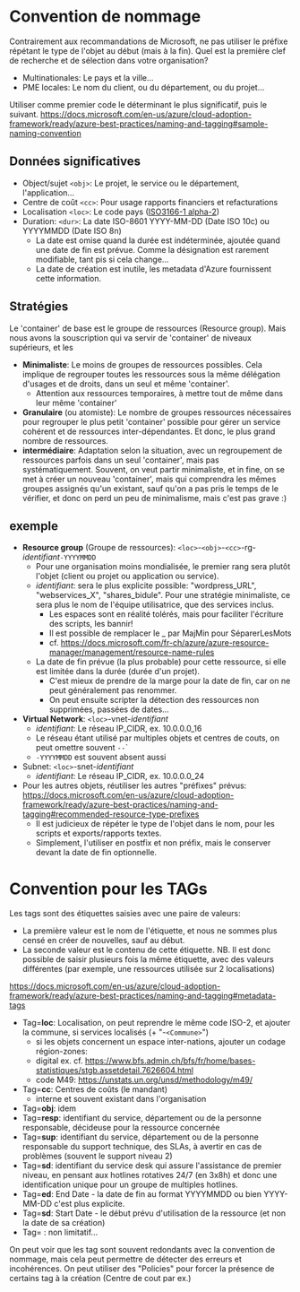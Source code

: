 # Convention de nommage
Contrairement aux recommandations de Microsoft, ne pas utiliser le préfixe répétant le type de l'objet au début (mais à la fin). Quel est la première clef de recherche et de sélection dans votre organisation?
* Multinationales: Le pays et la ville...
* PME locales: Le nom du client, ou du département, ou du projet...

Utiliser comme premier code le déterminant le plus significatif, puis le suivant.
https://docs.microsoft.com/en-us/azure/cloud-adoption-framework/ready/azure-best-practices/naming-and-tagging#sample-naming-convention
## Données significatives
* Object/sujet `<obj>`: Le projet, le service ou le département, l'application...
* Centre de coût `<cc>`: Pour usage rapports financiers et refacturations
* Localisation `<loc>`: Le code pays ([ISO3166-1 alpha-2](https://fr.wikipedia.org/wiki/ISO_3166-1#Table_de_codage))
* Duration: `<dur>`: La date ISO-8601 YYYY-MM-DD (Date ISO 10c) ou YYYYMMDD (Date ISO 8n)
  * La date est omise quand la durée est indéterminée, ajoutée quand une date de fin est prévue. Comme la désignation est rarement modifiable, tant pis si cela change...
  * La date de création est inutile, les metadata d'Azure fournissent cette information.

## Stratégies
Le 'container' de base est le groupe de ressources (Resource group). Mais nous avons la souscription qui va servir de 'container' de niveaux supérieurs, et les 
* **Minimaliste**: Le moins de groupes de ressources possibles. Cela implique de regrouper toutes les ressources sous la même délégation d'usages et de droits, dans un seul et même 'container'.
  * Attention aux ressources temporaires, à mettre tout de même dans leur même 'container' 
* **Granulaire** (ou atomiste): Le nombre de groupes ressources nécessaires pour regrouper le plus petit 'container' possible pour gérer un service cohérent et de ressources inter-dépendantes. Et donc, le plus grand nombre de ressources.
* **intermédiaire**: Adaptation selon la situation, avec un regroupement de ressources parfois dans un seul 'container', mais pas systématiquement. Souvent, on veut partir minimaliste, et in fine, on se met à créer un nouveau 'container', mais qui comprendra les mêmes groupes assignés qu'un existant, sauf qu'on a pas pris le temps de le vérifier, et donc on perd un peu de minimalisme, mais c'est pas grave :)

## exemple
* **Resource group** (Groupe de ressources): `<loc>`-`<obj>`-`<cc>`-rg-_identifiant_`-YYYYMMDD`
  * Pour une organisation moins mondialisée, le premier rang sera plutôt l'objet (client ou projet ou application ou service).
  * _identifiant_: sera le plus explicite possible: "wordpress_URL", "webservices_X", "shares_bidule". Pour une stratégie minimaliste, ce sera plus le nom de l'équipe utilisatrice, que des services inclus.
    * Les espaces sont en réalité tolérés, mais pour faciliter l'écriture des scripts, les bannir!
    * Il est possible de remplacer le _ par MajMin pour SéparerLesMots
    * cf. https://docs.microsoft.com/fr-ch/azure/azure-resource-manager/management/resource-name-rules
  * La date de fin prévue (la plus probable) pour cette ressource, si elle est limitée dans la durée (durée d'un projet). 
    * C'est mieux de prendre de la marge pour la date de fin, car on ne peut généralement pas renommer. 
    * On peut ensuite scripter la détection des ressources non supprimées, passées de dates...
* **Virtual Network**: `<loc>`-vnet-_identifiant_
  * _identifiant_: Le réseau IP_CIDR, ex. 10.0.0.0_16
  * Le réseau étant utilisé par multiples objets et centres de couts, on peut omettre souvent `-`<obj>`-`<cc>`
  * `-YYYYMMDD` est souvent absent aussi
* Subnet: `<loc>`-snet-_identifiant_
  * _identifiant_: Le réseau IP_CIDR, ex. 10.0.0.0_24
* Pour les autres objets, réutiliser les autres "préfixes" prévus: https://docs.microsoft.com/en-us/azure/cloud-adoption-framework/ready/azure-best-practices/naming-and-tagging#recommended-resource-type-prefixes
  * Il est judicieux de répéter le type de l'objet dans le nom, pour les scripts et exports/rapports textes.
  * Simplement, l'utiliser en postfix et non préfix, mais le conserver devant la date de fin optionnelle.

# Convention pour les TAGs
Les tags sont des étiquettes saisies avec une paire de valeurs:
* La première valeur est le nom de l'étiquette, et nous ne sommes plus censé en créer de nouvelles, sauf au début.
* La seconde valeur est le contenu de cette étiquette. NB. Il est donc possible de saisir plusieurs fois la même étiquette, avec des valeurs différentes (par exemple, une ressources utilisée sur 2 localisations)

https://docs.microsoft.com/en-us/azure/cloud-adoption-framework/ready/azure-best-practices/naming-and-tagging#metadata-tags
* Tag=**loc**: Localisation, on peut reprendre le même code ISO-2, et ajouter la commune, si services localisés (+ "-`<Commune>`")
  * si les objets concernent un espace inter-nations, ajouter un codage région-zones: 
  * digital ex. cf. https://www.bfs.admin.ch/bfs/fr/home/bases-statistiques/stgb.assetdetail.7626604.html
  * code M49: https://unstats.un.org/unsd/methodology/m49/
* Tag=**cc**: Centres de coûts (le mandant)
  * interne et souvent existant dans l'organisation
* Tag=**obj**: idem
* Tag=**resp**: identifiant du service, département ou de la personne responsable, décideuse pour la ressource concernée
* Tag=**sup**: identifiant du service, département ou de la personne responsable du support technique, des SLAs, à avertir en cas de problèmes (souvent le support niveau 2)
* Tag=**sd**: identifiant du service desk qui assure l'assistance de premier niveau, en pensant aux hotlines rotatives 24/7 (en 3x8h) et donc une identification unique pour un groupe de multiples hotlines.
* Tag=**ed**: End Date - la date de fin au format YYYYMMDD ou bien YYYY-MM-DD c'est plus explicite.
* Tag=**sd**: Start Date - le début prévu d'utilisation de la ressource (et non la date de sa création)
* Tag= : non limitatif...

On peut voir que les tag sont souvent redondants avec la convention de nommage, mais cela peut permettre de détecter des erreurs et incohérences. On peut utiliser des "Policies" pour forcer la présence de certains tag à la création (Centre de cout par ex.)

